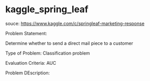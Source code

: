# kaggle_spring_leaf

souce: https://www.kaggle.com/c/springleaf-marketing-response

Problem Statement:

Determine whether to send a direct mail piece to a customer

Type of Problem: Classification problem

Evaluation Criteria: AUC


Problem DEscription:

